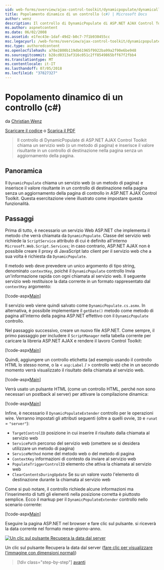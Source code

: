```yaml
---
uid: web-forms/overview/ajax-control-toolkit/dynamicpopulate/dynamically-populating-a-control-cs
title: Popolamento dinamico di un controllo (c#) | Microsoft Docs
author: wenz
description: Il controllo di DynamicPopulate di ASP.NET AJAX Control Toolkit chiama un servizio web (o un metodo di pagina) e inserisce il valore risultante in un controllo di destinazione in t...
ms.author: aspnetcontent
ms.date: 06/02/2008
ms.assetid: e1fec43e-1daf-49d2-b0c7-7f1b930455cc
msc.legacyurl: /web-forms/overview/ajax-control-toolkit/dynamicpopulate/dynamically-populating-a-control-cs
msc.type: authoredcontent
ms.openlocfilehash: a78e2800b119db61965f9922ba99a2f90e6be948
ms.sourcegitcommit: b28cd0313af316c051c2ff8549865bff67f2fbb4
ms.translationtype: MT
ms.contentlocale: it-IT
ms.lasthandoff: 07/05/2018
ms.locfileid: "37827327"
---
```

<a name="dynamically-populating-a-control-c"></a>Popolamento dinamico di un controllo (c#)
====================
da [Christian Wenz](https://github.com/wenz)

[Scaricare il codice](http://download.microsoft.com/download/d/8/f/d8f2f6f9-1b7c-46ad-9252-e1fc81bdea3e/dynamicpopulate0.cs.zip) o [Scarica il PDF](http://download.microsoft.com/download/b/6/a/b6ae89ee-df69-4c87-9bfb-ad1eb2b23373/dynamicpopulate0CS.pdf)

> Il controllo di DynamicPopulate di ASP.NET AJAX Control Toolkit chiama un servizio web (o un metodo di pagina) e inserisce il valore risultante in un controllo di destinazione nella pagina senza un aggiornamento della pagina.


## <a name="overview"></a>Panoramica

Il `DynamicPopulate` chiama un servizio web (o un metodo di pagina) e inserisce il valore risultante in un controllo di destinazione nella pagina senza un aggiornamento della pagina di controllo in ASP.NET AJAX Control Toolkit. Questa esercitazione viene illustrato come impostare questa funzionalità.

## <a name="steps"></a>Passaggi

Prima di tutto, è necessario un servizio Web ASP.NET che implementa il metodo che verrà chiamata da `DynamicPopulate`. Classe del servizio web richiede la `ScriptService` attributo di cui è definito all'interno `Microsoft.Web.Script.Services`; in caso contrario, ASP.NET AJAX non è possibile creare il proxy di JavaScript lato client per il servizio web che a sua volta è richiesta da `DynamicPopulate`.

Il metodo web deve prevedere un unico argomento di tipo string, denominato `contextKey`, poiché il `DynamicPopulate` controllo Invia un'informazione rapida con ogni chiamata al servizio web. Il seguente servizio web restituisce la data corrente in un formato rappresentato dal `contextKey` argomento:

[!code-aspx[Main](dynamically-populating-a-control-cs/samples/sample1.aspx)]

Il servizio web viene quindi salvato come `DynamicPopulate.cs.asmx`. In alternativa, è possibile implementare il `getDate()` metodo come metodo di pagina all'interno della pagina ASP.NET effettivo con il `DynamicPopulate` controllo.

Nel passaggio successivo, creare un nuovo file ASP.NET. Come sempre, il primo passaggio per includere il `ScriptManager` nella tabella corrente per caricare la libreria ASP.NET AJAX e rendere il lavoro Control Toolkit:

[!code-aspx[Main](dynamically-populating-a-control-cs/samples/sample2.aspx)]

Quindi, aggiungere un controllo etichetta (ad esempio usando il controllo HTML lo stesso nome, o la &lt; `asp:Label`  / &gt; controllo web) che in un secondo momento verrà visualizzato il risultato della chiamata al servizio web.

[!code-aspx[Main](dynamically-populating-a-control-cs/samples/sample3.aspx)]

Verrà usato un pulsante HTML (come un controllo HTML, perché non sono necessari un postback al server) per attivare la compilazione dinamica:

[!code-aspx[Main](dynamically-populating-a-control-cs/samples/sample4.aspx)]

Infine, è necessario il `DynamicPopulateExtender` controllo per le operazioni wire. Verranno impostati gli attributi seguenti (oltre a quelli ovvie, `ID` e `runat` = `"server"`):

- `TargetControlID` posizione in cui inserire il risultato dalla chiamata al servizio web
- `ServicePath` percorso del servizio web (omettere se si desidera utilizzare un metodo di pagina)
- `ServiceMethod` nome del metodo web o del metodo di pagina
- `ContextKey` informazioni di contesto da inviare al servizio web
- `PopulateTriggerControlID` elemento che attiva la chiamata al servizio web
- `ClearContentsDuringUpdate` Se su un valore vuoto l'elemento di destinazione durante la chiamata al servizio web

Come si può notare, il controllo richiede alcune informazioni ma l'inserimento di tutti gli elementi nella posizione corretta è piuttosto semplice. Ecco il markup per il `DynamicPopulateExtender` controllo nello scenario corrente:

[!code-aspx[Main](dynamically-populating-a-control-cs/samples/sample5.aspx)]

Eseguire la pagina ASP.NET nel browser e fare clic sul pulsante. si riceverà la data corrente nel formato mese-giorno-anno.


[![Un clic sul pulsante Recupera la data dal server](dynamically-populating-a-control-cs/_static/image2.png)](dynamically-populating-a-control-cs/_static/image1.png)

Un clic sul pulsante Recupera la data dal server ([fare clic per visualizzare l'immagine con dimensioni normali](dynamically-populating-a-control-cs/_static/image3.png))

> [!div class="step-by-step"]
> [avanti](dynamically-populating-a-control-using-javascript-code-cs.md)

